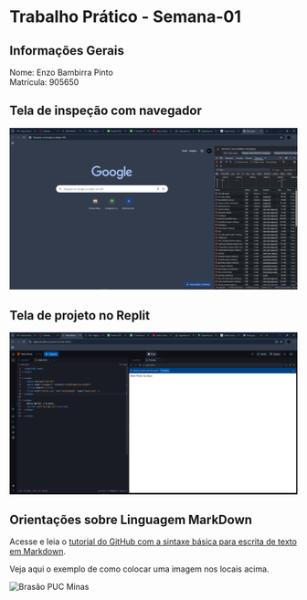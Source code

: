 # Trabalho Prático - Semana-01

## Informações Gerais

Nome: Enzo Bambirra Pinto  
Matrícula: 905650  

## Tela de inspeção com navegador

![Inspeção de conexão](/images/requisicoes-site.png)

## Tela de projeto no Replit

![Hello World Replit](/images/hello-world-replit.png)

## Orientações sobre Linguagem MarkDown

Acesse e leia o [tutorial do GitHub com a sintaxe básica para escrita de texto em Markdown](https://docs.github.com/pt/get-started/writing-on-github/getting-started-with-writing-and-formatting-on-github/basic-writing-and-formatting-syntax).

Veja aqui o exemplo de como colocar uma imagem nos locais acima. 

![Brasão PUC Minas](images/brasao_puc.png)
